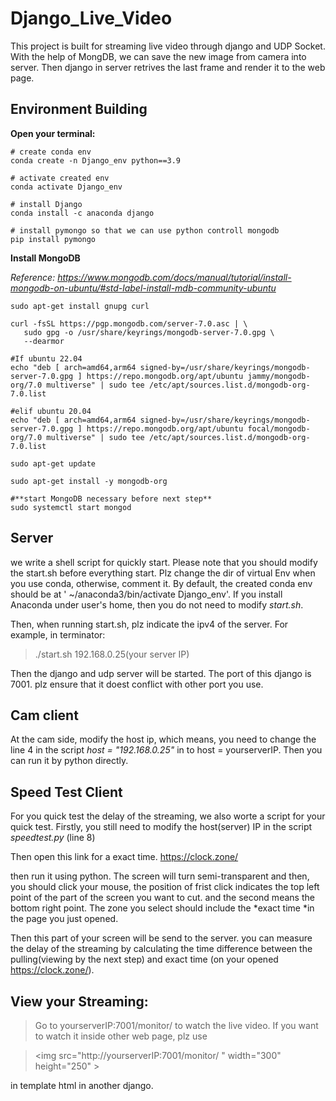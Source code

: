 # Django_Live_Video

This project is built for streaming live video through django and UDP Socket. With the help of MongDB,
we can save the new image from camera into server. Then django in server retrives the last frame and render it to the web page.

## Environment Building
**Open your terminal:**
```
# create conda env
conda create -n Django_env python==3.9 

# activate created env
conda activate Django_env

# install Django
conda install -c anaconda django

# install pymongo so that we can use python controll mongodb
pip install pymongo
```

**Install MongoDB**

_Reference:  https://www.mongodb.com/docs/manual/tutorial/install-mongodb-on-ubuntu/#std-label-install-mdb-community-ubuntu_

```
sudo apt-get install gnupg curl

curl -fsSL https://pgp.mongodb.com/server-7.0.asc | \
   sudo gpg -o /usr/share/keyrings/mongodb-server-7.0.gpg \
   --dearmor

#If ubuntu 22.04
echo "deb [ arch=amd64,arm64 signed-by=/usr/share/keyrings/mongodb-server-7.0.gpg ] https://repo.mongodb.org/apt/ubuntu jammy/mongodb-org/7.0 multiverse" | sudo tee /etc/apt/sources.list.d/mongodb-org-7.0.list

#elif ubuntu 20.04
echo "deb [ arch=amd64,arm64 signed-by=/usr/share/keyrings/mongodb-server-7.0.gpg ] https://repo.mongodb.org/apt/ubuntu focal/mongodb-org/7.0 multiverse" | sudo tee /etc/apt/sources.list.d/mongodb-org-7.0.list

sudo apt-get update

sudo apt-get install -y mongodb-org

#**start MongoDB necessary before next step**
sudo systemctl start mongod

```

## Server
we write a shell script for quickly start. Please note that you should modify the start.sh before everything start. Plz change the dir of virtual Env when you use conda, otherwise, comment it. By default, the created conda env should be at ' ~/anaconda3/bin/activate Django_env'. If you install Anaconda under user's home, then you do not need to modify *start.sh*.

Then, when running start.sh, plz indicate the ipv4 of the server. For example, in terminator:

> ./start.sh 192.168.0.25(your server IP) 

Then the django and udp server will be started. The port of this django is 7001. plz ensure that it doest conflict with other port you use.

## Cam client
At the cam side, modify the host ip, which means, you need to change the line 4 in the script *host = "192.168.0.25"* in to host = yourserverIP. Then you can run it by python directly.

## Speed Test Client

For you quick test the delay of the streaming, we also worte a script for your quick test. 
Firstly, you still need to modify the host(server) IP in the script *speedtest.py* (line 8)

Then open this link for a exact time. https://clock.zone/

then run it using python. The screen will turn semi-transparent and then, you should click your mouse, the position of frist click indicates the top left point of the part of the screen you want to cut. and the second means the bottom right point. The zone you select should include the *exact time *in the page you just opened.

Then this part of your screen will be send to the server. you can measure the delay of the streaming by calculating the time difference between the pulling(viewing by the next step) and exact time (on your opened https://clock.zone/).

## View your Streaming:

> Go to yourserverIP:7001/monitor/ to watch the live video.
> If you want to watch it inside other web page, plz use

> \<img src="http://yourserverIP:7001/monitor/ " width="300" height="250" \>

in template html in another django.
